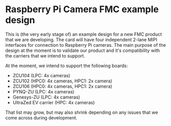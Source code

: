 # Raspberry Pi Camera FMC example design

This is (the very early stage of) an example design for a new FMC product that we are developing.
The card will have four independent 2-lane MIPI interfaces for connection to Raspberry Pi cameras.
The main purpose of the design at the moment is to validate our product and it's compatibility
with the carriers that we intend to support.

At the moment, we intend to support the following boards:

* ZCU104 (LPC: 4x cameras)
* ZCU102 (HPC0: 4x cameras, HPC1: 2x camera)
* ZCU106 (HPC0: 4x cameras, HPC1: 2x camera)
* PYNQ-ZU (LPC: 4x cameras)
* Genesys-ZU (LPC: 4x cameras)
* UltraZed EV carrier (HPC: 4x cameras)

That list may grow, but may also shrink depending on any issues that we come across during
development.

